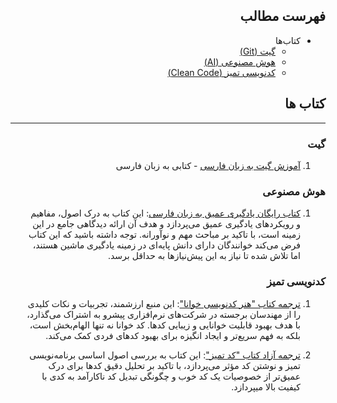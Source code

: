 <div dir="rtl">

## فهرست مطالب

- کتاب‌ها
    - [گیت (Git)](#گیت)
    - [هوش مصنوعی (AI)](#هوش-مصنوعی)
    - [کدنویسی تمیز (Clean Code)](#کدنویسی-تمیز)

## کتاب ها

---

### گیت

1. [آموزش گیت به زبان فارسی](https://git.codecast.ir/en/latest/) - کتابی به زبان فارسی

### هوش مصنوعی

1. [کتاب رایگان یادگیری عمیق به زبان فارسی](https://www.researchgate.net/publication/349928501_Deep_learning_principles_concepts_and_approaches):
   این کتاب به درک اصول، مفاهیم و رویکردهای یادگیری عمیق می‌پردازد و هدف آن ارائه دیدگاهی جامع در این زمینه است، با
   تاکید بر مباحث مهم و نوآورانه. توجه داشته باشید که این کتاب فرض می‌کند خوانندگان دارای دانش پایه‌ای در زمینه یادگیری
   ماشین هستند، اما تلاش شده تا نیاز به این پیش‌نیازها به حداقل برسد.

### کدنویسی تمیز

1. [ترجمه کتاب "هنر کدنویسی خوانا"](https://github.com/Hossein52Hz/The-Art-Of-Readable-Code-Persian): این منبع ارزشمند،
   تجربیات و نکات کلیدی را از مهندسان برجسته در شرکت‌های نرم‌افزاری پیشرو به اشتراک می‌گذارد، با هدف بهبود قابلیت
   خوانایی و زیبایی کدها. کد خوانا نه تنها الهام‌بخش است، بلکه به فهم سریع‌تر و ایجاد انگیزه برای بهبود کدهای فردی کمک
   می‌کند.

2. [ترجمه آزاد کتاب "کد تمیز"](https://codetamiz.vercel.app): این کتاب به بررسی اصول اساسی برنامه‌نویسی تمیز و نوشتن کد
   مؤثر می‌پردازد، با تاکید بر تحلیل دقیق کدها برای درک عمیق‌تر از خصوصیات یک کد خوب و چگونگی تبدیل کد ناکارآمد به کدی
   با کیفیت بالا میپردازد.

</div>